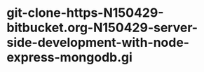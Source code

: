 # git-clone-https-N150429-bitbucket.org-N150429-server-side-development-with-node-express-mongodb.gi